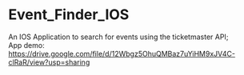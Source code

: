 # Event_Finder_IOS
An IOS Application to search for events using the ticketmaster API; <br/>
App demo: https://drive.google.com/file/d/12Wbgz5OhuQMBaz7uYiHM9xJV4C-clRaR/view?usp=sharing
